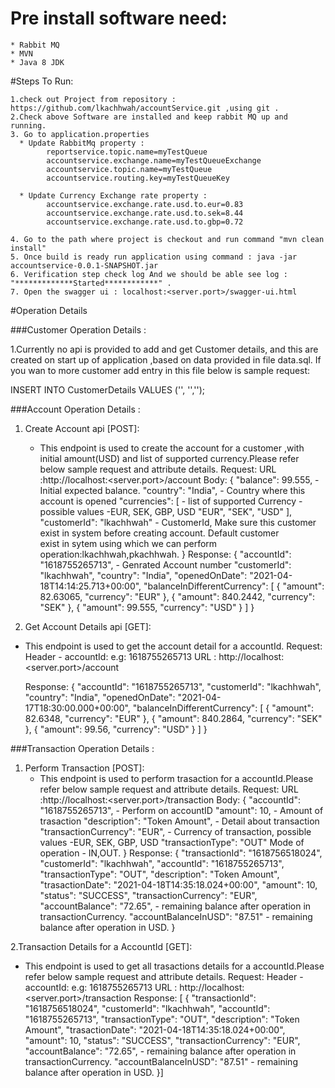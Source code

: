 # Pre install software need:
~~~
* Rabbit MQ
* MVN
* Java 8 JDK
~~~

#Steps To Run:
~~~
1.check out Project from repository : https://github.com/lkachhwah/accountService.git ,using git .
2.Check above Software are installed and keep rabbit MQ up and running.
3. Go to application.properties 
  * Update RabbitMq property :
	    reportservice.topic.name=myTestQueue
	    accountservice.exchange.name=myTestQueueExchange
	    accountservice.topic.name=myTestQueue
	    accountservice.routing.key=myTestQueueKey
  
  * Update Currency Exchange rate property :
	    accountservice.exchange.rate.usd.to.eur=0.83
	    accountservice.exchange.rate.usd.to.sek=8.44
	    accountservice.exchange.rate.usd.to.gbp=0.72

4. Go to the path where project is checkout and run command "mvn clean install"
5. Once build is ready run application using command : java -jar accountservice-0.0.1-SNAPSHOT.jar
6. Verification step check log And we should be able see log : "*************Started************" .
7. Open the swagger ui : localhost:<server.port>/swagger-ui.html
~~~
#Operation Details

###Customer  Operation Details :

1.Currently no api is provided to add and get Customer details, and this are created on start up of application ,based on data provided in file  data.sql. If you wan to
  more customer  add entry in this file below is sample request:
  
  INSERT INTO CustomerDetails VALUES ('<CustomerID>', '<Customer Name>','<Customer Email>');
  

###Account Operation Details :

1. Create Account api [POST]:
	- This endpoint is used to create the account for a customer ,with initial amount(USD) and list of supported currency.Please refer below sample request and attribute
	  details.
		Request:
		URL :http://localhost:<server.port>/account
		Body:
		{
		  "balance": 99.555,  - Initial expected balance.
		  "country": "India", - Country where this account is opened
		  "currencies": [   - list of supported Currency - possible values -EUR, SEK, GBP, USD
		    "EUR",
			"SEK",
			"USD"
		  ],
		  "customerId": "lkachhwah"  - CustomerId, Make sure this customer exist in system before creating account. Default customer    
		                               exist in sytem using which we can perform operation:lkachhwah,pkachhwah. 
		}
		  Response:
		   {
			  "accountId": "1618755265713", - Genrated Account number
			  "customerId": "lkachhwah",
			  "country": "India",
			  "openedOnDate": "2021-04-18T14:14:25.713+00:00",
			  "balanceInDifferentCurrency": [
			    {
			      "amount": 82.63065,
			      "currency": "EUR"
			    },
			    {
			      "amount": 840.2442,
			      "currency": "SEK"
			    },
			    {
			      "amount": 99.555,
			      "currency": "USD"
			    }
			  ]
			}
		
2. Get  Account Details api [GET]:
  -	This endpoint is used to get  the account detail for a accountId.
    Request:
        Header - accountId: <Account number generated in create call> e.g: 1618755265713
        URL : http://localhost:<server.port>/account
        
    Response:
		    {
		  "accountId": "1618755265713",
		  "customerId": "lkachhwah",
		  "country": "India",
		  "openedOnDate": "2021-04-17T18:30:00.000+00:00",
		  "balanceInDifferentCurrency": [
		    {
		      "amount": 82.6348,
		      "currency": "EUR"
		    },
		    {
		      "amount": 840.2864,
		      "currency": "SEK"
		    },
		    {
		      "amount": 99.56,
		      "currency": "USD"
		    }
		  ]
		}

###Transaction Operation Details :
1. Perform Transaction [POST]:
   - This endpoint is used to perform trasaction for a accountId.Please refer below sample request and attribute details.
      Request:
        URL :http://localhost:<server.port>/transaction
        Body:
		{
			  "accountId": "1618755265713", - Perform on accountID
			  "amount": 10,   - Amount of trasaction 
			  "description": "Token Amount", - Detail about transaction
			  "transactionCurrency": "EUR",   - Currency of transaction,  possible values -EUR, SEK, GBP, USD
			  "transactionType": "OUT"   Mode of operation - IN,OUT.
			}
	  Response:
				  {
			  "transactionId": "1618756518024",
			  "customerId": "lkachhwah",
			  "accountId": "1618755265713",
			  "transactionType": "OUT",
			  "description": "Token Amount",
			  "trasactionDate": "2021-04-18T14:35:18.024+00:00", 
			  "amount": 10,
			  "status": "SUCCESS",
			  "transactionCurrency": "EUR",
			  "accountBalance": "72.65",  - remaining balance after operation in transactionCurrency.
			  "accountBalanceInUSD": "87.51" - remaining balance after operation in USD.
			}
        
2.Transaction Details for a AccountId [GET]:
   - This endpoint is used to get all  trasactions details  for a accountId.Please refer below sample request and attribute details.
        Request:
        Header - accountId: <Account number generated in create call> e.g: 1618755265713
        URL : http://localhost:<server.port>/transaction
	  Response:
			[	  {
			  "transactionId": "1618756518024",
			  "customerId": "lkachhwah",
			  "accountId": "1618755265713",
			  "transactionType": "OUT",
			  "description": "Token Amount",
			  "trasactionDate": "2021-04-18T14:35:18.024+00:00", 
			  "amount": 10,
			  "status": "SUCCESS",
			  "transactionCurrency": "EUR",
			  "accountBalance": "72.65",  - remaining balance after operation in transactionCurrency.
			  "accountBalanceInUSD": "87.51" - remaining balance after operation in USD.
			}]
